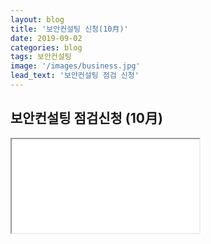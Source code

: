 ```yaml
---
layout: blog
title: '보안컨설팅 신청(10月)'
date: 2019-09-02
categories: blog
tags: 보안컨설팅
image: '/images/business.jpg'
lead_text: '보안컨설팅 점검 신청'
---
```


## 보안컨설팅 점검신청 (10月)


<iframe src={{site.data.global.consulting}}>로드 중…</iframe>